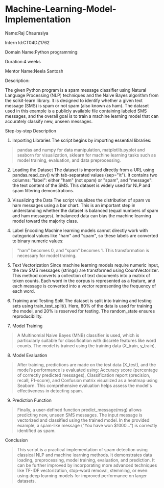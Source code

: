 # Machine-Learning-Model-Implementation
Name:Raj Chaurasiya

Intern Id:CT04DZ1762

Domain Name:Python programming

Duration:4 weeks

Mentor Name:Neela Santosh

Description:

The given Python program is a spam message classifier using Natural Language Processing (NLP) techniques and the Naive Bayes algorithm from the scikit-learn library. It is designed to identify whether a given text message (SMS) is spam or not spam (also known as ham). The dataset used in this example is a publicly available file containing labeled SMS messages, and the overall goal is to train a machine learning model that can accurately classify new, unseen messages.

Step-by-step Description
1. Importing Libraries
The script begins by importing essential libraries:
>pandas and numpy for data manipulation,
>matplotlib.pyplot and seaborn for visualization,
>sklearn for machine learning tasks such as model training, evaluation, and data preprocessing.

2. Loading the Dataset
The dataset is imported directly from a URL using pandas.read_csv() with tab-separated values (sep="\t"). It contains two columns:
"label": either "ham" (not spam) or "spam", and
"message": the text content of the SMS.
This dataset is widely used for NLP and spam filtering demonstrations.

3. Visualizing the Data
The script visualizes the distribution of spam vs ham messages using a bar chart. This is an important step in understanding whether the dataset is balanced (equal numbers of spam and ham messages). Imbalanced data can bias the machine learning model toward the majority class.

4. Label Encoding
Machine learning models cannot directly work with categorical values like "ham" and "spam", so these labels are converted to binary numeric values:
>"ham" becomes 0, and
>"spam" becomes 1.
This transformation is necessary for model training.

5. Text Vectorization
Since machine learning models require numeric input, the raw SMS messages (strings) are transformed using CountVectorizer. This method converts a collection of text documents into a matrix of token counts. Each word in the corpus is represented as a feature, and each message is converted into a vector representing the frequency of each word.

6. Training and Testing Split
The dataset is split into training and testing sets using train_test_split(). Here, 80% of the data is used for training the model, and 20% is reserved for testing. The random_state ensures reproducibility.

7. Model Training
>A Multinomial Naive Bayes (MNB) classifier is used, which is particularly suitable for classification with discrete features like word counts. The model is trained using the training data (X_train, y_train).

8. Model Evaluation
>After training, predictions are made on the test data (X_test), and the model’s performance is evaluated using:
>Accuracy score (percentage of correctly predicted messages),
>Classification report (precision, recall, F1-score), and Confusion matrix visualized as a heatmap using Seaborn.
This comprehensive evaluation helps assess the model's effectiveness in detecting spam.

9. Prediction Function
>Finally, a user-defined function predict_message(msg) allows predicting new, unseen SMS messages. The input message is vectorized and classified using the trained model. In the provided example, a spam-like message (“You have won $1000…”) is correctly identified as spam.

Conclusion
>This script is a practical implementation of spam detection using classical NLP and machine learning methods. It demonstrates data loading, preprocessing, model training, evaluation, and prediction. It can be further improved by incorporating more advanced techniques like TF-IDF vectorization, stop-word removal, stemming, or even using deep learning models for improved performance on larger datasets.








